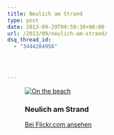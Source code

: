 ```yaml
---
title: Neulich am Strand
type: post
date: 2013-09-29T09:59:38+00:00
url: /2013/09/neulich-am-strand/
dsq_thread_id:
  - "3444204956"




---
```

<div class="figure">
  <figure>

  <p>
    <a title="On the beach by Patrick Kollitsch, on Flickr" href="http://www.flickr.com/photos/schreibblogade/9996059536/"><img alt="On the beach" src="//farm8.staticflickr.com/7406/9996059536_95cb0c1ecf_c.jpg" /></a>
  </p><figcaption>

  <h3>
    Neulich am Strand
  </h3>

  <p>
    <a title="On the beach by Patrick Kollitsch, on Flickr" href="http://www.flickr.com/photos/schreibblogade/9996059536/">Bei Flickr.com ansehen</a>
  </p></figcaption></figure>
</div>
